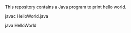 This repository contains a Java program to print hello world.

javac HelloWorld.java

java HelloWorld
